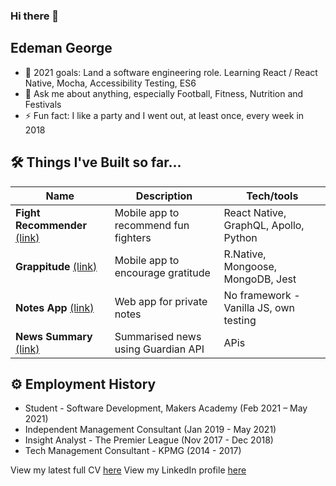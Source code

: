 ### Hi there 👋
## Edeman George

- 🔭 2021 goals: Land a software engineering role. Learning React / React Native, Mocha, Accessibility Testing, ES6
- 💬 Ask me about anything, especially Football, Fitness, Nutrition and Festivals
- ⚡ Fun fact: I like a party and I went out, at least once, every week in 2018

## 🛠 Things I've Built so far...

| Name                         | Description                           | Tech/tools   
| ---------------------------- | ------------------------------------- | --------------------------------------
| **Fight Recommender** [(link)](https://github.com/eds-101/fight-recommender) | Mobile app to recommend fun fighters  | React Native, GraphQL, Apollo, Python
| **Grappitude**        [(link)](https://github.com/kasey-purvor/Grappitude) | Mobile app to encourage gratitude     | R.Native, Mongoose, MongoDB, Jest
| **Notes App**         [(link)](https://github.com/charlierdm/noteApp) | Web app for private notes             | No framework - Vanilla JS, own testing
| **News Summary**      [(link)](https://github.com/eds-101/news-summary-challenge) | Summarised news using Guardian API    | APis


## ⚙️ Employment History

- Student - Software Development, Makers Academy (Feb 2021 – May 2021)
- Independent Management Consultant (Jan 2019 - May 2021)
- Insight Analyst - The Premier League (Nov 2017 - Dec 2018)
- Tech Management Consultant - KPMG (2014 - 2017)

View my latest full CV [here](https://drive.google.com/file/d/178Hw02kwrW2_m-3mEZnRPFNIxEOXTXAn/view?usp=sharing) 
View my LinkedIn profile [here](https://www.linkedin.com/in/edeman-george-3aaa1387/)
